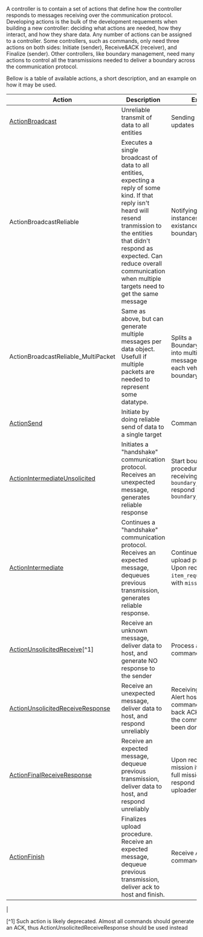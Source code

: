 A controller is to contain a set of actions that define how the controller responds to messages receiving over the communication protocol.
Developing actions is the bulk of the development requements when building a new controller: deciding what actions are needed, how they interact, and how they share data.
Any number of actions can be assigned to a controller.
Some controllers, such as commands, only need three actions on both sides: Initiate (sender), Receive&ACK (receiver), and Finalize (sender).
Other controllers, like boundary management, need many actions to control all the transmissions needed to deliver a boundary across the communication protocol.

Bellow is a table of available actions, a short description, and an example on how it may be used.

| Action            | Description | Example |
   |------------------|---------|-------------|
   | [ActionBroadcast](https://github.com/heronsystems/MACE/blob/documentation-and-simplification/src/controllers/actions/action_broadcast.h) | Unreliable transmit of data to all entities |Sending position updates |
   | ActionBroadcastReliable   | Executes a single broadcast of data to all entities, expecting a reply of some kind. If that reply isn't heard will resend tranmission to the entities that didn't respond as expected. Can reduce overall communication when multiple targets need to get the same message | Notifying all MACE instances on the existance of a new boundary |
   | ActionBroadcastReliable_MultiPacket | Same as above, but can generate multiple messages per data object. Usefull if multiple packets are needed to represent some datatype. | Splits a BoundaryCharacterstic into multiple messages, one for each vehicle a boundary applies to |
   | [ActionSend](https://github.com/heronsystems/MACE/blob/documentation-and-simplification/src/controllers/actions/action_send.h) | Initiate by doing reliable send of data to a single target |Commanding vehicle |
   | [ActionIntermediateUnsolicited](https://github.com/heronsystems/MACE/blob/documentation-and-simplification/src/controllers/actions/action_intermediate_unsolicited.h) | Initiates a "handshake" communication protocol. Receives an unexpected message, generates reliable response | Start boundary upload procedure: Upon receiving `boundary_request_list` respond with `boundary_count` |
   | [ActionIntermediate](https://github.com/heronsystems/MACE/blob/documentation-and-simplification/src/controllers/actions/action_intermediate.h) | Continues a "handshake" communication protocol. Receives an expected message, dequeues previous transmission, generates reliable response.  | Continues mission upload procedure: Upon receiving `item_request` respond with `mission_item` | 
   | [ActionUnsolicitedReceive](https://github.com/heronsystems/MACE/blob/documentation-and-simplification/src/controllers/actions/action_unsolicited_receive.h)[^1] | Receive an unknown message, deliver data to host, and generate NO response to the sender | Process a broadcasted command |
   | [ActionUnsolicitedReceiveResponse](https://github.com/heronsystems/MACE/blob/documentation-and-simplification/src/controllers/actions/action_unsolicited_receive_respond.h) | Receive an unexpected message, deliver data to host, and respond unreliably | Receiving a command: Alert host of command, and send back ACK confirming the command has been done |
   | [ActionFinalReceiveResponse](https://github.com/heronsystems/MACE/blob/documentation-and-simplification/src/controllers/actions/action_final_receive_respond.h) | Receive an expected message, dequeue previous transmission, deliver data to host, and respond unreliably  | Upon receiving last mission item, deliver full mission to host and respond with ACK to uploader  |
   | [ActionFinish](https://github.com/heronsystems/MACE/blob/documentation-and-simplification/src/controllers/actions/action_finish.h) | Finalizes upload procedure. Receive an expected message, dequeue previous transmission, deliver ack to host and finish. | Receive ACK upon commanding vehicle |
   |

[^1]
Such action is likely deprecated. Almost all commands should generate an ACK, thus ActionUnsolicitedReceiveResponse should be used instead
